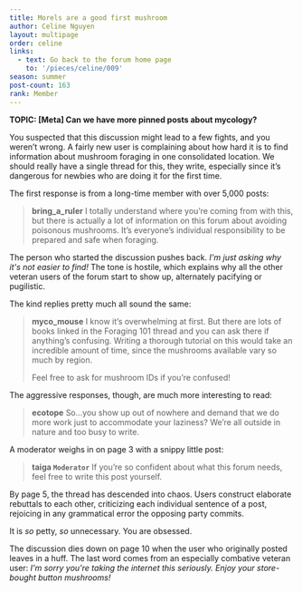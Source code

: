 ```yaml
---
title: Morels are a good first mushroom
author: Celine Nguyen
layout: multipage
order: celine
links:
  - text: Go back to the forum home page
    to: '/pieces/celine/009'
season: summer
post-count: 163
rank: Member
---
```


**TOPIC: [Meta] Can we have more pinned posts about mycology?**

You suspected that this discussion might lead to a few fights, and you weren’t wrong. A fairly new user is complaining about how hard it is to find information about mushroom foraging in one consolidated location. We should really have a single thread for this, they write, especially since it’s dangerous for newbies who are doing it for the first time.

The first response is from a long-time member with over 5,000 posts:

>**bring_a_ruler** I totally understand where you’re coming from with this, but there is actually a lot of information on this forum about avoiding poisonous mushrooms. It’s everyone’s individual responsibility to be prepared and safe when foraging.

The person who started the discussion pushes back. *I'm just asking why it's not easier to find!* The tone is hostile, which explains why all the other veteran users of the forum start to show up, alternately pacifying or pugilistic.

The kind replies pretty much all sound the same:

> **myco_mouse** I know it’s overwhelming at first. But there are lots of books linked in the Foraging 101 thread and you can ask there if anything’s confusing. Writing a thorough tutorial on this would take an incredible amount of time, since the mushrooms available vary so much by region.
>
> Feel free to ask for mushroom IDs if you’re confused!

The aggressive responses, though, are much more interesting to read:

> **ecotope** So…you show up out of nowhere and demand that we do more work just to accommodate your laziness? We’re all outside in nature and too busy to write.

A moderator weighs in on page 3 with a snippy little post:

> **taiga `Moderator`** If you’re so confident about what this forum needs, feel free to write this post yourself.

By page 5, the thread has descended into chaos. Users construct elaborate rebuttals to each other, criticizing each individual sentence of a post, rejoicing in any grammatical error the opposing party commits.

It is *so* petty, *so* unnecessary. You are obsessed.

The discussion dies down on page 10 when the user who originally posted leaves in a huff. The last word comes from an especially combative veteran user: *I'm sorry you're taking the internet this seriously. Enjoy your store-bought button mushrooms!*

